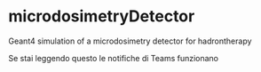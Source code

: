 # microdosimetryDetector
Geant4 simulation of a microdosimetry detector for hadrontherapy

Se stai leggendo questo le notifiche di Teams funzionano
